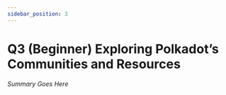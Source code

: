 ```yaml
---
sidebar_position: 3
---
```


# Q3 (Beginner) Exploring Polkadot’s Communities and Resources

_Summary Goes Here_
